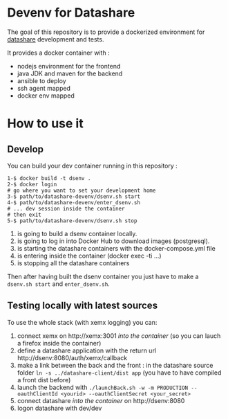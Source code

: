 # Devenv for Datashare

The goal of this repository is to provide a dockerized environment for [datashare](https://github.com/ICIJ/datashare) development and tests. 

It provides a docker container with :

- nodejs environment for the frontend
- java JDK and maven for the backend
- ansible to deploy
- ssh agent mapped
- docker env mapped

# How to use it

## Develop

You can build your dev container running in this repository :
```
1-$ docker build -t dsenv .
2-$ docker login
# go where you want to set your development home
3-$ path/to/datashare-devenv/dsenv.sh start
4-$ path/to/datashare-devenv/enter_dsenv.sh
# ... dev session inside the container
# then exit 
5-$ path/to/datashare-devenv/dsenv.sh stop
```

1. is going to build a dsenv container locally.
2. is going to log in into Docker Hub to download images (postgresql).
3. is starting the datashare containers with the docker-compose.yml file
4. is entering inside the container (docker exec -ti ...)
5. is stopping all the datashare containers

Then after having built the dsenv container you just have to make a `dsenv.sh start` and `enter_dsenv.sh`.

## Testing locally with latest sources

To use the whole stack (with xemx logging) you can:

1. connect xemx on http://xemx:3001 *into the container* (so you can lauch a firefox inside the container)
2. define a datashare application with the return url http://dsenv:8080/auth/xemx/callback
3. make a link between the back and the front : in the datashare source folder `ln -s ../datashare-client/dist app` (you have to have compiled a front dist before)
3. launch the backend with `./launchBack.sh -w -m PRODUCTION --oauthClientId <yourid> --oauthClientSecret <your_secret>`
4. connect datashare *into the container* on http://dsenv:8080
5. logon datashare with dev/dev
